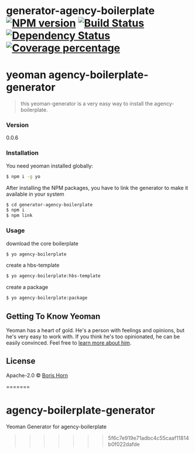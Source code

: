 # generator-agency-boilerplate [![NPM version][npm-image]][npm-url] [![Build Status][travis-image]][travis-url] [![Dependency Status][daviddm-image]][daviddm-url] [![Coverage percentage][coveralls-image]][coveralls-url]
# yeoman agency-boilerplate-generator
> this yeoman-generator is a very easy way to install the agency-boilerplate.

### Version
0.0.6


### Installation

You need yeoman installed globally:

```bash
$ npm i -g yo
```

After installing the NPM packages, you have to link the generator to make it available in your system

```bash
$ cd generator-agency-boilerplate
$ npm i
$ npm link
```

### Usage
download the core boilerplate
```bash
$ yo agency-boilerplate
```

create a hbs-template
```bash
$ yo agency-boilerplate:hbs-template
```

create a package
```bash
$ yo agency-boilerplate:package
```


## Getting To Know Yeoman

Yeoman has a heart of gold. He&#39;s a person with feelings and opinions, but he&#39;s very easy to work with. If you think he&#39;s too opinionated, he can be easily convinced. Feel free to [learn more about him](http://yeoman.io/).

## License

Apache-2.0 © [Boris Horn]()


[npm-image]: https://badge.fury.io/js/generator-agency-boilerplate.svg
[npm-url]: https://npmjs.org/package/generator-agency-boilerplate
[travis-image]: https://travis-ci.org/deepsoul/generator-agency-boilerplate.svg?branch=master
[travis-url]: https://travis-ci.org/deepsoul/generator-agency-boilerplate
[daviddm-image]: https://david-dm.org/deepsoul/generator-agency-boilerplate.svg?theme=shields.io
[daviddm-url]: https://david-dm.org/deepsoul/generator-agency-boilerplate
[coveralls-image]: https://coveralls.io/repos/deepsoul/generator-agency-boilerplate/badge.svg
[coveralls-url]: https://coveralls.io/r/deepsoul/generator-agency-boilerplate
=======
# agency-boilerplate-generator
Yeoman Generator for agency-boilerplate
>>>>>>> 5f6c7e919e71adbc4c55caaf11814b0f022dafde
